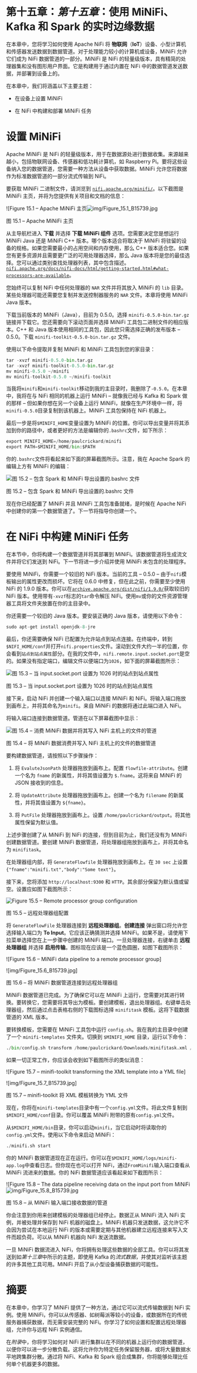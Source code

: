 # 第十五章：*第十五章*：使用 MiNiFi、Kafka 和 Spark 的实时边缘数据

在本章中，您将学习如何使用 Apache NiFi 将 **物联网**（**IoT**）设备、小型计算机和传感器发送数据到数据管道。对于处理能力较小的计算机或设备，MiNiFi 允许它们成为 NiFi 数据管道的一部分。MiNiFi 是 NiFi 的轻量级版本，具有精简的处理器集和没有图形用户界面。它是构建用于通过内置在 NiFi 中的数据管道发送数据，并部署到设备上的。

在本章中，我们将涵盖以下主要主题：

+   在设备上设置 MiNiFi

+   在 NiFi 中构建和部署 MiNiFi 任务

# 设置 MiNiFi

Apache MiNiFi 是 NiFi 的轻量级版本，用于在数据源处进行数据收集。来源越来越小，包括物联网设备、传感器和低功耗计算机，如 Raspberry Pi。要将这些设备纳入您的数据管道，您需要一种方法从设备中获取数据。MiNiFi 允许您将数据作为标准数据管道的一部分流式传输到 NiFi。

要获取 MiNiFi 二进制文件，请浏览到 [`nifi.apache.org/minifi/`](https://nifi.apache.org/minifi/)。以下截图是 MiNiFi 主页，并将为您提供有关项目和文档的信息：

![Figure 15.1 – Apache MiNiFi 主页![img/Figure_15.1_B15739.jpg](img/Figure_15.1_B15739.jpg)

图 15.1 – Apache MiNiFi 主页

从主导航栏进入 **下载** 并选择 **下载 MiNiFi 组件** 选项。您需要决定您是想运行 MiNiFi Java 还是 MiNiFi C++ 版本。哪个版本适合将取决于 MiNiFi 将驻留的设备的规格。如果您需要最小的占用空间和内存使用，那么 C++ 版本适合您。如果您有更多资源并且需要更广泛的可用处理器选择，那么 Java 版本将是您的最佳选择。您可以通过类别查找处理器列表，其中包含描述。[`nifi.apache.org/docs/nifi-docs/html/getting-started.html#what-processors-are-available`](https://nifi.apache.org/docs/nifi-docs/html/getting-started.html#what-processors-are-available)。

您始终可以复制 NiFi 中任何处理器的 `NAR` 文件并将其放入 MiNiFi 的 `lib` 目录。某些处理器可能还需要您复制并发送控制器服务的 `NAR` 文件。本章将使用 MiNiFi Java 版本。

下载当前版本的 MiNiFi（Java），目前为 0.5.0。选择 `minifi-0.5.0-bin.tar.gz` 链接并下载它。您还需要向下滚动页面并选择 MiNiFi 工具包二进制文件的相应版本。C++ 和 Java 版本使用相同的工具包，因此您只需选择正确的发布版本 – 0.5.0。下载 `minifi-toolkit-0.5.0-bin.tar.gz` 文件。

使用以下命令提取并复制 MiNiFi 和 MiNiFi 工具包到您的家目录：

```py
tar -xvzf minifi-0.5.0-bin.tar.gz
tar -xvzf minifi-toolkit-0.5.0-bin.tar.gz
mv minifi-0.5.0 ~/minifi
mv minifi-toolkit-0.5.0 ~/minifi-toolkit
```

当我将`minifi`和`minifi-toolkit`移动到我的主目录时，我删除了`-0.5.0`。在本章中，我将在与 NiFi 相同的机器上运行 MiNiFi – 就像我已经与 Kafka 和 Spark 做的那样 – 但如果你想在另一个设备上运行 MiNiFi，就像在生产环境中一样，将`minifi-0.5.0`目录复制到该机器上。MiNiFi 工具包保持在 NiFi 机器上。

最后一步是将`$MINIFI_HOME`变量设置为 MiNiFi 的位置。你可以导出变量并将其添加到你的路径中，或者更好的方法是编辑你的`.bashrc`文件，如下所示：

```py
export MINIFI_HOME=/home/paulcrickard/minifi
export PATH=$MINIFI_HOME/bin:$PATH
```

你的`.bashrc`文件将看起来如下面的屏幕截图所示。注意，我在 Apache Spark 的编辑上方有 MiNiFi 的编辑：

![图 15.2 – 包含 Spark 和 MiNiFi 导出设置的.bashrc 文件](img/Figure_15.2_B15739.jpg)

图 15.2 – 包含 Spark 和 MiNiFi 导出设置的.bashrc 文件

现在你已经配置了 MiNiFi 并且 MiNiFi 工具包准备就绪，是时候在 Apache NiFi 中创建你的第一个数据管道了。下一节将指导你创建一个。

# 在 NiFi 中构建 MiNiFi 任务

在本节中，你将构建一个数据管道并将其部署到 MiNiFi。该数据管道将生成流文件并将它们发送到 NiFi。下一节将进一步介绍并使用 MiNiFi 未包含的处理程序。

要使用 MiNiFi，你需要一个较旧的 NiFi 版本。当前的工具 – 0.5.0 – 由于`nifi`模板输出的属性更改而损坏。它将在 0.6.0 中修复，但在此之前，你需要至少使用 NiFi 的 1.9.0 版本。你可以在[`archive.apache.org/dist/nifi/1.9.0/`](https://archive.apache.org/dist/nifi/1.9.0/)获取较旧的 NiFi 版本。使用带有`-xvzf`标志的`tar`命令解压 NiFi。使用`mv`或你的文件资源管理器工具将文件夹放置在你的主目录中。

你还需要一个较旧的 Java 版本。要安装正确的 Java 版本，请使用以下命令：

```py
sudo apt-get install openjdk-8-jre
```

最后，你还需要确保 NiFi 已配置为允许站点到站点连接。在终端中，转到`$NIFI_HOME/conf`并打开`nifi.properties`文件。滚动到文件大约一半的位置，你会看到`站点到站点属性`部分。在我的文件中，`nifi.remote.input.socket.port`是空的。如果没有指定端口，编辑文件以便端口为`1026`，如下面的屏幕截图所示：

![图 15.3 – 当 input.socket.port 设置为 1026 时的站点到站点属性](img/Figure_15.3_B15739.jpg)

图 15.3 – 当 input.socket.port 设置为 1026 时的站点到站点属性

接下来，启动 NiFi 并创建一个输入端口以连接 MiNiFi 和 NiFi。将输入端口拖放到画布上，并将其命名为`minifi`。来自 MiNiFi 的数据将通过此端口进入 NiFi。

将输入端口连接到数据管道。管道在以下屏幕截图中显示：

![图 15.4 – 消费 MiNiFi 数据并将其写入 NiFi 主机上的文件的管道](img/Figure_15.4_B15739.jpg)

图 15.4 – 将 MiNiFi 数据消费并写入 NiFi 主机上的文件的数据管道

要构建数据管道，请按照以下步骤操作：

1.  将 `EvaluteJsonPath` 处理器拖放到画布上。配置 `flowfile-attribute`。创建一个名为 `fname` 的新属性，并将其值设置为 `$.fname`。这将来自 MiNiFi 的 JSON 接收到的信息。

1.  将 `UpdateAttribute` 处理器拖放到画布上。创建一个名为 `filename` 的新属性，并将其值设置为 `${fname}`。

1.  将 `PutFile` 处理器拖放到画布上。设置 `/home/paulcrickard/output`。将其他属性保留为默认值。

上述步骤创建了从 MiNiFi 到 NiFi 的连接，但到目前为止，我们还没有为 MiNiFi 创建数据管道。要创建 MiNiFi 数据管道，将处理器组拖放到画布上，并将其命名为 `minifitask`。

在处理器组内部，将 `GenerateFlowfile` 处理器拖放到画布上。在 `30 sec` 上设置 `{"fname":"minifi.txt","body":"Some text"}`。

接下来，您将添加 `http://localhost:9300` 和 `HTTP`。其余部分保留为默认值或留空。设置应如图下截图所示：

![Figure 15.5 – Remote processor group configuration](img/Figure_15.5_B15739.jpg)

图 15.5 – 远程处理器组配置

将 `GenerateFlowFile` 处理器连接到 **远程处理器组**。**创建连接** 弹出窗口将允许您选择输入端口为 **To Input**。它应该正确猜测并选择 MiNiFi。如果不是，请使用下拉菜单选择您在上一步骤中创建的 MiNiFi 端口。一旦处理器连接，右键单击 **远程处理器组** 并选择 **启用传输**。图标现在应该是一个蓝色圆圈，如图下截图所示：

![Figure 15.6 – MiNiFi data pipeline to a remote processor group]

![img/Figure_15.6_B15739.jpg]

图 15.6 – 将 MiNiFi 数据管道连接到远程处理器组

MiNiFi 数据管道已完成。为了确保它可以在 MiNiFi 上运行，您需要对其进行转换。要转换它，您需要将其导出为模板。要创建模板，退出处理器组。右键单击处理器组，然后通过点击表格右侧的下载图标选择 `minifitask` 模板。这将下载数据管道的 XML 版本。

要转换模板，您需要在 MiNiFi 工具包中运行 `config.sh`。我在我的主目录中创建了一个 `minifi-templates` 文件夹。切换到 `$MINIFI_HOME` 目录，运行以下命令：

```py
./bin/config.sh transform /home/paulcrickard/Downloads/minifitask.xml /home/paulcrickard/minifi-templates/config.yml
```

如果一切正常工作，你应该会收到如下截图所示的类似消息：

![Figure 15.7 – minifi-toolkit transforming the XML template into a YML file]

![img/Figure_15.7_B15739.jpg]

图 15.7 – minifi-toolkit 将 XML 模板转换为 YML 文件

现在，你将在`minifi-templates`目录中有一个`config.yml`文件。将此文件复制到`$MINIFI_HOME/conf`目录。你可以覆盖 MiNiFi 附带的原有`config.yml`文件。

从`$MINIFI_HOME/bin`目录，你可以启动`minifi`，当它启动时将读取你的`config.yml`文件。使用以下命令来启动 MiNiFi：

```py
./minifi.sh start
```

你的 MiNiFi 数据管道现在正在运行。你可以在`$MINIFI_HOME/logs/minifi-app.log`中查看日志。但你现在也可以打开 NiFi，通过`FromMinifi`输入端口查看从 MiNiFi 流进来的数据。你的 NiFi 数据管道应该看起来如下截图所示：

![Figure 15.8 – The data pipeline receiving data on the input port from MiNiFi![img/Figure_15.8_B15739.jpg](img/Figure_15.8_B15739.jpg)

图 15.8 – 从 MiNiFi 输入端口接收数据的管道

你会注意到你用来创建模板的处理器组已经停止。数据正从 MiNiFi 流入 NiFi 实例，并被处理并保存到 NiFi 机器的磁盘上。MiNiFi 机器只发送数据，这允许它不会因为尝试在本地运行 NiFi 的版本或需要定期与其他机器建立远程连接来写入文件而超负荷。可以从 MiNiFi 机器向 NiFi 发送流数据。

一旦 MiNiFi 数据流进入 NiFi，你将拥有处理这些数据的全部工具。你可以将其发送到如*第十三章*中所示的主题，即使用 Kafka 的*流式数据*，并使其对监听该主题的许多其他工具可用。MiNiFi 开启了从小型设备捕获数据的可能性。

# 摘要

在本章中，你学习了 MiNiFi 提供了一种方法，通过它可以流式传输数据到 NiFi 实例。使用 MiNiFi，你可以从传感器、如树莓派等较小的设备，或数据所在的传统服务器捕获数据，而无需安装完整的 NiFi。你学习了如何设置和配置远程处理器组，允许你与远程 NiFi 实例通信。

在*附录*中，你将学习如何对 NiFi 进行集群以在不同的机器上运行你的数据管道，以便你可以进一步分散负载。这将允许你为特定任务保留服务器，或将大量数据水平地跨集群分散。通过将 NiFi、Kafka 和 Spark 组合成集群，你将能够处理比任何单个机器更多的数据。
